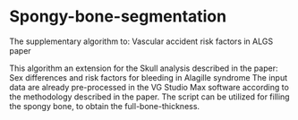 # Spongy-bone-segmentation
The supplementary algorithm to: Vascular accident risk factors in ALGS paper

This algorithm an extension for the Skull analysis described in the paper: Sex differences and risk factors for bleeding in Alagille syndrome
The input data are already pre-processed in the VG Studio Max software according to the methodology described in the paper.
The script can be utilized for filling the spongy bone, to obtain the full-bone-thickness.
